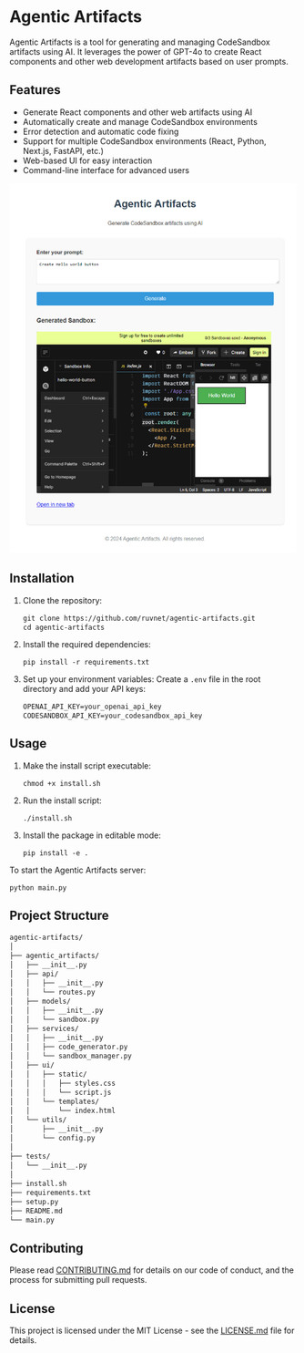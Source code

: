 # Agentic Artifacts

Agentic Artifacts is a tool for generating and managing CodeSandbox artifacts using AI. It leverages the power of GPT-4o to create React components and other web development artifacts based on user prompts.

## Features

- Generate React components and other web artifacts using AI
- Automatically create and manage CodeSandbox environments
- Error detection and automatic code fixing
- Support for multiple CodeSandbox environments (React, Python, Next.js, FastAPI, etc.)
- Web-based UI for easy interaction
- Command-line interface for advanced users


![Agentic Artifacts Screenshot](./assets/screen-shot-1.png)


## Installation

1. Clone the repository:
   ```
   git clone https://github.com/ruvnet/agentic-artifacts.git
   cd agentic-artifacts
   ```

2. Install the required dependencies:
   ```
   pip install -r requirements.txt
   ```

3. Set up your environment variables:
   Create a `.env` file in the root directory and add your API keys:
   ```
   OPENAI_API_KEY=your_openai_api_key
   CODESANDBOX_API_KEY=your_codesandbox_api_key
   ```

## Usage

1. Make the install script executable:
   ```
   chmod +x install.sh
   ```

2. Run the install script:
   ```
   ./install.sh
   ```

3. Install the package in editable mode:
   ```
   pip install -e .
   ```

To start the Agentic Artifacts server:

```
python main.py
```

## Project Structure

```
agentic-artifacts/
│
├── agentic_artifacts/
│   ├── __init__.py
│   ├── api/
│   │   ├── __init__.py
│   │   └── routes.py
│   ├── models/
│   │   ├── __init__.py
│   │   └── sandbox.py
│   ├── services/
│   │   ├── __init__.py
│   │   ├── code_generator.py
│   │   └── sandbox_manager.py
│   ├── ui/
│   │   ├── static/
│   │   │   ├── styles.css
│   │   │   └── script.js
│   │   └── templates/
│   │       └── index.html
│   └── utils/
│       ├── __init__.py
│       └── config.py
│
├── tests/
│   └── __init__.py
│
├── install.sh
├── requirements.txt
├── setup.py
├── README.md
└── main.py
```

## Contributing

Please read [CONTRIBUTING.md](./CONTRIBUTING.md) for details on our code of conduct, and the process for submitting pull requests.

## License

This project is licensed under the MIT License - see the [LICENSE.md](LICENSE.md) file for details.
